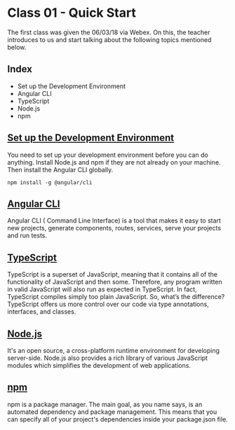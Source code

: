 # Class 01 - Quick Start

The first class was given the 06/03/18 via Webex.
On this, the teacher introduces to us and start talking about the following topics mentioned below.

## Index
- Set up the Development Environment
- Angular CLI
- TypeScript
- Node.js
- npm

## [Set up the Development Environment](https://angular.io/guide/quickstart#devenv)
You need to set up your development environment before you can do anything. Install Node.js and npm if they are not already on your machine. Then install the Angular CLI globally.

`
npm install -g @angular/cli
`
## [Angular CLI](https://github.com/angular/angular-cli)
Angular CLI ( Command Line Interface) is a tool that makes it easy to start new projects, generate components, routes, services, serve your projects and run tests.

## [TypeScript](https://github.com/angular/angular-cli)
TypeScript is a superset of JavaScript, meaning that it contains all of the functionality of JavaScript and then some. Therefore, any program written in valid JavaScript will also run as expected in TypeScript. In fact, TypeScript compiles simply too plain JavaScript. So, what’s the difference? TypeScript offers us more control over our code via type annotations, interfaces, and classes.

## [Node.js](https://nodejs.org/es/)
 It's an open source, a cross-platform runtime environment for developing server-side. Node.js also provides a rich library of various JavaScript modules which simplifies the development of web applications.

 ## [npm](https://www.npmjs.com)
npm is a package manager. The main goal, as you name says, is an automated dependency and package management. This means that you can specify all of your project's dependencies inside your package.json file.